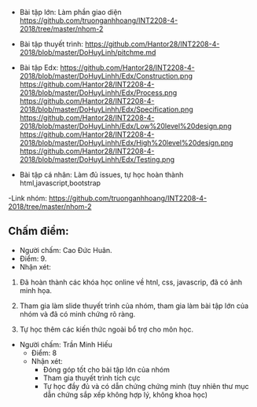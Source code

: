 - Bài tập lớn: Làm phần giao diện 
     https://github.com/truonganhhoang/INT2208-4-2018/tree/master/nhom-2 
     
- Bài tập thuyết trình: https://github.com/Hantor28/INT2208-4-2018/blob/master/DoHuyLinh/pitchme.md
     
- Bài tập Edx:
https://github.com/Hantor28/INT2208-4-2018/blob/master/DoHuyLinhh/Edx/Construction.png
https://github.com/Hantor28/INT2208-4-2018/blob/master/DoHuyLinhh/Edx/Process.png
https://github.com/Hantor28/INT2208-4-2018/blob/master/DoHuyLinhh/Edx/Specification.png
https://github.com/Hantor28/INT2208-4-2018/blob/master/DoHuyLinhh/Edx/Low%20level%20design.png
https://github.com/Hantor28/INT2208-4-2018/blob/master/DoHuyLinhh/Edx/High%20level%20design.png
https://github.com/Hantor28/INT2208-4-2018/blob/master/DoHuyLinhh/Edx/Testing.png

- Bài tập cá nhân: Làm đủ issues, tự học hoàn thành html,javascript,bootstrap

-Link nhóm: https://github.com/truonganhhoang/INT2208-4-2018/tree/master/nhom-2

## Chấm điểm:

- Người chấm: Cao Đức Huân.
- Điểm: 9.
- Nhận xét:

 1) Đã hoàn thành các khóa học online về htnl, css, javascrip, đã có ảnh minh họa.

 2) Tham gia làm slide thuyết trình của nhóm, tham gia làm bài tập lớn của nhóm và đã có minh chứng rõ ràng.
 
 3) Tự học thêm các kiến thức ngoài bổ trợ cho môn học.
 
- Người chấm: Trần Minh Hiếu
	- Điểm: 8
	- Nhận xét:
		- Đóng góp tốt cho bài tập lớn của nhóm
		- Tham gia thuyết trình tích cực
		- Tự học đầy đủ và có dẫn chứng chứng minh (tuy nhiên thư mục dẫn chứng sắp xếp không hợp lý, không khoa học)
	

